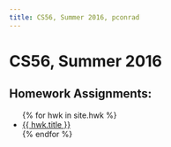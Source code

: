 ```yaml
---
title: CS56, Summer 2016, pconrad
---
```


# CS56, Summer 2016


## Homework Assignments:

<ul>
{% for hwk in site.hwk %}
  <li><a href="{{hwk.relative_path}}">{{ hwk.title }}</a></li>
{% endfor %}
</ul>
